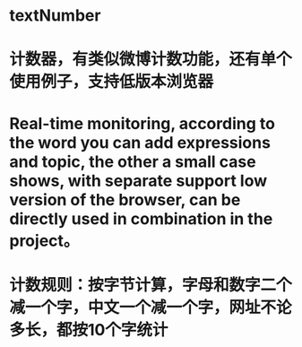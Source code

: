 # textNumber
# 计数器，有类似微博计数功能，还有单个使用例子，支持低版本浏览器
# Real-time monitoring, according to the word you can add expressions and topic, the other a small case shows, with separate support low version of the browser, can be directly used in combination in the project。
# 计数规则：按字节计算，字母和数字二个减一个字，中文一个减一个字，网址不论多长，都按10个字统计
